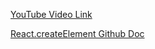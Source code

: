 [YouTube Video Link](https://youtu.be/kAOuj6o7Kxs?si=llnV-wSSyKrMinKI)

[React.createElement Github Doc](https://github.com/facebook/react/blob/7022e8d6a3222c97d287dfa0f2361acc8a30683a/packages/react/src/jsx/ReactJSXElement.js#L148)
